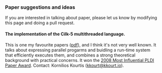 ### Paper suggestions and ideas

If you are interested in talking about paper, please let us know by modifying
this page and doing a pull request.


#### The implementation of the Cilk-5 multithreaded language.

This is one my favourite papers
([pdf](http://supertech.csail.mit.edu/papers/cilk5.pdf)), and I think it's not
very well known.  It talks about expressing parallel progarms and buidling a
run-time system that efficiently executes them, and combines a strong
theoretical background with practical concerns. It won the [2008 Most
Influential PLDI Paper
Award](http://www.sigplan.org/Awards/PLDI/#2008_Matteo_Frigo__Charles_E._Leiserson__and_Keith_H._Randall).
 Contact: Kornilios Kourtis (kkourt@kkourt.io).
